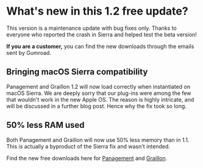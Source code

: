 # What's new in this 1.2 free update?

This version is a maintenance update with bug fixes only. Thanks to everyone who reported the crash in Sierra and helped test the beta version!

**If you are a customer,** you can find the new downloads through the emails sent by Gumroad.

## Bringing macOS Sierra compatibility

Panagement and Graillon 1.2 will now load correctly when instantiated on macOS Sierra.
We are deeply sorry that our plug-ins were among the few that wouldn't work in the new Apple OS. The reason is highly intricate, and will be discussed in a further blog post. Hence why the fix took so long.


## 50% less RAM used

Both Panagement and Graillon will now use 50% less memory than in 1.1. This is actually a byproduct of the Sierra fix and wasn't intended.

Find the new free downloads here for [Panagement](../products/Panagement.html) and [Graillon](../products/Graillon.html).
